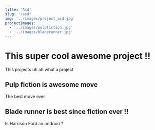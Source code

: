 ```yaml
---
title: 'Asd'
slug: '/asd'
img: '../images/project_asd.jpg'
projectImages:
  - '../images/pulpfiction.jpg'
  - '../images/bladerunner.jpg'
---
```


# This super cool awesome project !!

This projects uh ah what a project

## Pulp fiction is awesome move

The best move ever

## Blade runner is best since fiction ever !!

Is Harrison Ford an android ?
